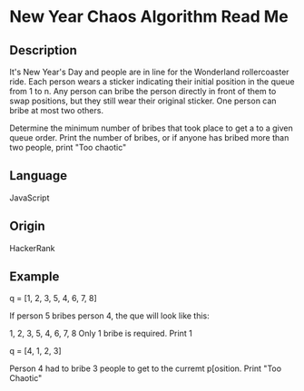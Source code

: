# New Year Chaos Algorithm Read Me

## Description

It's New Year's Day and people are in line for the Wonderland rollercoaster ride.  Each person wears a sticker indicating their initial position in the queue from 1 to n.  Any person can bribe the person directly in front of them to swap positions, but they still wear their original sticker.  One person can bribe at most two others.

Determine the minimum number of bribes that took place to get a to a given queue order.  Print the number of bribes, or if anyone has bribed more than two people, print "Too chaotic"

## Language

JavaScript

## Origin

HackerRank

## Example

q = [1, 2, 3, 5, 4, 6, 7, 8]

If person 5 bribes person 4, the que will look like this:

1, 2, 3, 5, 4, 6, 7, 8  Only 1 bribe is required.  Print 1

q = [4, 1, 2, 3]

Person 4 had to bribe 3 people to get to the curremt p[osition.  Print "Too Chaotic"